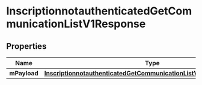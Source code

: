 
# InscriptionnotauthenticatedGetCommunicationListV1Response

## Properties
| Name | Type | Description | Notes |
| ------------ | ------------- | ------------- | ------------- |
| **mPayload** | [**InscriptionnotauthenticatedGetCommunicationListV1ResponseMPayload**](InscriptionnotauthenticatedGetCommunicationListV1ResponseMPayload.md) |  |  |




